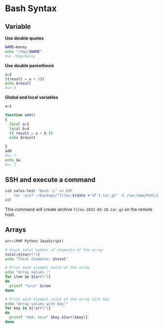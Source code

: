 # Bash Syntax

## Variable

**Use double quotes**

```bash
NAME=kenny
echo "/tmp/$NAME"
#=> /tmp/kenny
```

**Use double parenthesis**

```bash
a=2
((result = a + 3))
echo $result
#=> 5
```

**Global and local variables**

```bash
a=1

function add()
{
  local a=3
  local b=4
  (( result = a + b ))
  echo $result

}
add
#=> 7
echo $a
#=> 1
```

## SSH and execute a command

```bash
ssh sales-test "bash -s" << EOF
    tar -zcvf ~/backups/"files-$(date +'%F').tar.gz" -C /var/www/html/public_html ./
EOF
```

This command will create archive `files-2021-03-10.tar.gz` on the remote host.

## Arrays

```bash
arr=(PHP Python JavaScript)

# Count total number of elements of the array
total=${#arr[*]}
echo "Total elements: $total"

# Print each element value of the array
echo "Array values :"
for item in ${arr[*]}
do
  printf "%s\n" $item
done

# Print each element value of the array with key 
echo "Array values with key:"
for key in ${!arr[*]}
do
  printf "%4d: %s\n" $key ${arr[$key]}
done
```
